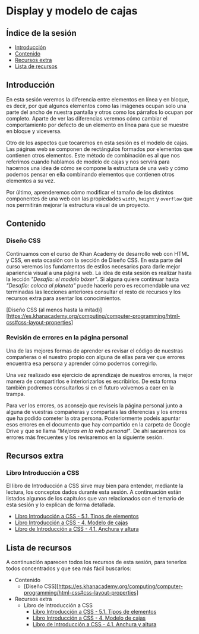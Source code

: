 # Display y modelo de cajas

## Índice de la sesión

- [Introducción](#introduccion)
- [Contenido](#contenido)
- [Recursos extra](#recursos-extra)
- [Lista de recursos](#lista-de-recursos)

## Introducción

En esta sesión veremos la diferencia entre elementos en línea y en bloque, es decir, por qué algunos elementos como las imágenes ocupan solo una parte del ancho de nuestra pantalla y otros como los párrafos lo ocupan por completo. Aparte de ver las diferencias veremos cómo cambiar el comportamiento por defecto de un elemento en línea para que se muestre en bloque y viceversa.

Otro de los aspectos que tocaremos en esta sesión es el modelo de cajas. Las páginas web se componen de rectángulos formados por elementos que contienen otros elementos. Este método de combinación es al que nos referimos cuando hablamos de modelo de cajas y nos servirá para hacernos una idea de cómo se compone la estructura de una web y cómo podemos pensar en ella combinando elementos que contienen otros elementos a su vez.

Por último, aprenderemos cómo modificar el tamaño de los distintos componentes de una web con las propiedades `width`, `height` y `overflow` que nos permitirán mejorar la estructura visual de un proyecto.

## Contenido

### Diseño CSS

Continuamos con el curso de Khan Academy de desarrollo web con HTML y CSS, en esta ocasión con la sección de Diseño CSS. En esta parte del curso veremos los fundamentos de estilos necesarios para darle mejor apariencia visual a una página web. La idea de esta sesión es realizar hasta la lección _"Desafío: el modelo bóxer"_. Si alguna quiere continuar hasta _"Desafío: coloca al planeta"_ puede hacerlo pero es recomendable una vez terminadas las lecciones anteriores consultar el resto de recursos y los recursos extra para asentar los conocimientos.

[Diseño CSS (al menos hasta la mitad)][https://es.khanacademy.org/computing/computer-programming/html-css#css-layout-properties]

### Revisión de errores en la página personal

Una de las mejores formas de aprender es revisar el código de nuestras compañeras o el nuestro propio con alguna de ellas para ver que errores encuentra esa persona y aprender cómo podemos corregirlo.

Una vez realizado ese ejercicio de aprendizaje de nuestros errores, la mejor manera de compartirlos e interiorizarlos es escribirlos. De esta forma también podremos consultarlos si en el futuro volvemos a caer en la trampa.

Para ver los errores, os aconsejo que reviseis la página personal junto a alguna de vuestras compañeras y compartais las diferencias y los errores que ha podido cometer la otra persona. Posteriormente podeis apuntar esos errores en el documento que hay compartido en la carpeta de Google Drive y que se llama _"Mejoras en la web personal"_. De ahí sacaremos los errores más frecuentes y los revisaremos en la siguiente sesión.

## Recursos extra

### Libro Introducción a CSS

El libro de Introducción a CSS sirve muy bien para entender, mediante la lectura, los conceptos dados durante esta sesión. A continuación están listados algunos de los capítulos que van relacionados con el temario de esta sesión y lo explican de forma detallada.

- [Libro Introducción a CSS - 5.1. Tipos de elementos](https://librosweb.es/libro/css/capitulo_5/tipos_de_elementos.html)
- [Libro Introducción a CSS - 4. Modelo de cajas](https://librosweb.es/libro/css/capitulo_4.html)
- [Libro de Introducción a CSS - 4.1. Anchura y altura](https://librosweb.es/libro/css/capitulo_4/anchura_y_altura.html)

## Lista de recursos

A continuación aparecen todos los recursos de esta sesión, para tenerlos todos concentrados y que sea más fácil buscarlos:

- Contenido
  - [Diseño CSS][https://es.khanacademy.org/computing/computer-programming/html-css#css-layout-properties]
- Recursos extra
  - Libro de Introducción a CSS
    - [Libro Introducción a CSS - 5.1. Tipos de elementos](https://librosweb.es/libro/css/capitulo_5/tipos_de_elementos.html)
    - [Libro Introducción a CSS - 4. Modelo de cajas](https://librosweb.es/libro/css/capitulo_4.html)
    - [Libro de Introducción a CSS - 4.1. Anchura y altura](https://librosweb.es/libro/css/capitulo_4/anchura_y_altura.html)
